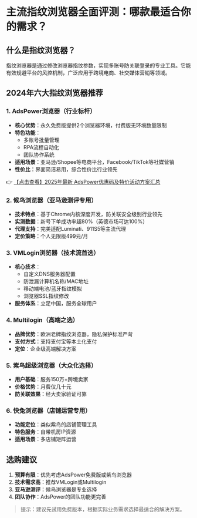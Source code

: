 # 主流指纹浏览器全面评测：哪款最适合你的需求？

## 什么是指纹浏览器？
指纹浏览器是通过修改浏览器指纹参数，实现多账号防关联登录的专业工具。它能有效规避平台的风控机制，广泛应用于跨境电商、社交媒体营销等领域。

## 2024年六大指纹浏览器推荐

### 1. AdsPower浏览器（行业标杆）
- **核心优势**：永久免费版提供2个浏览器环境，付费版无环境数量限制
- **特色功能**：
  - 多账号批量管理
  - RPA流程自动化
  - 团队协作系统
- **适用场景**：亚马逊/Shopee等电商平台，Facebook/TikTok等社媒营销
- **性价比**：界面简洁易用，综合性价比行业领先

👉 [【点击查看】2025年最新 AdsPower优惠码及特价活动方案汇总](https://bit.ly/adspower_free)

### 2. 候鸟浏览器（亚马逊测评专用）
- **技术特点**：基于Chrome内核深度开发，防关联安全级别行业领先
- **实测数据**：新号下单成功率超80%（英德市场可达100%）
- **代理支持**：完美适配Luminati、911S5等主流代理
- **定价策略**：个人无限版499元/月

### 3. VMLogin浏览器（技术流首选）
- **核心技术**：
  - 自定义DNS服务器配置
  - 防泄漏计算机名称/MAC地址
  - 移动端电池/蓝牙指纹模拟
  - 浏览器SSL指纹修改
- **服务体系**：立足中国，服务全球用户

### 4. Multilogin（高端之选）
- **品牌优势**：欧洲老牌指纹浏览器，隐私保护标准严苛
- **支付方式**：支持支付宝等本土化支付
- **定位**：企业级高端解决方案

### 5. 紫鸟超级浏览器（大众化选择）
- **用户基础**：服务150万+跨境卖家
- **价格优势**：月费仅几十元
- **防关联效果**：经大卖家验证可靠

### 6. 快兔浏览器（店铺运营专用）
- **功能定位**：类似紫鸟的店铺管理工具
- **特色服务**：自带机房IP资源
- **适用场景**：多店铺矩阵运营

## 选购建议
1. **预算有限**：优先考虑AdsPower免费版或紫鸟浏览器
2. **技术需求高**：推荐VMLogin或Multilogin
3. **亚马逊测评**：候鸟浏览器是专业选择
4. **团队协作**：AdsPower的团队功能更完善

> 提示：建议先试用免费版本，根据实际业务需求选择最适合的解决方案。